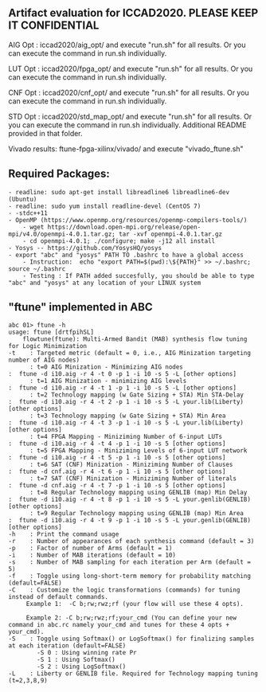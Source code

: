 ## Artifact evaluation for ICCAD2020. PLEASE KEEP IT CONFIDENTIAL


AIG Opt : iccad2020/aig_opt/ and execute "run.sh" for all results. Or you can execute the command in run.sh individually.

LUT Opt : iccad2020/fpga_opt/ and execute "run.sh" for all results. Or you can execute the command in run.sh individually.

CNF Opt : iccad2020/cnf_opt/ and execute "run.sh" for all results. Or you can execute the command in run.sh individually.

STD Opt : iccad2020/std_map_opt/ and execute "run.sh" for all results. Or you can execute the command in run.sh individually. Additional README provided in that folder.

Vivado results: ftune-fpga-xilinx/vivado/ and execute "vivado_ftune.sh"

## Required Packages:
	- readline: sudo apt-get install libreadline6 libreadline6-dev (Ubuntu)
	- readline: sudo yum install readline-devel (CentOS 7)
	- -stdc++11 
	- OpenMP (https://www.openmp.org/resources/openmp-compilers-tools/)
		- wget https://download.open-mpi.org/release/open-mpi/v4.0/openmpi-4.0.1.tar.gz; tar -xvf openmpi-4.0.1.tar.gz
		- cd openmpi-4.0.1; ./configure; make -j12 all install
	- Yosys -- https://github.com/YosysHQ/yosys
	- export "abc" and "yosys" PATH TO .bashrc to have a global access
		- Instruction:  echo "export PATH=$(pwd):\${PATH}" >> ~/.bashrc; source ~/.bashrc
		- Testing : If PATH added succesfully, you should be able to type "abc" and "yosys" at any location of your LINUX system 
	
## "ftune" implemented in ABC

	abc 01> ftune -h
	usage: ftune [drtfpihSL]
		flowtune(ftune): Multi-Armed Bandit (MAB) synthesis flow tuning for Logic Minimization
	-t    : Targeted metric (default = 0, i.e., AIG Minization targeting number of AIG nodes)
	      : t=0 AIG Minization - Minimizing AIG nodes                       :  ftune -d i10.aig -r 4 -t 0 -p 1 -i 10 -s 5 -L [other options]
	      : t=1 AIG Minization - minimizing AIG levels                      :  ftune -d i10.aig -r 4 -t 1 -p 1 -i 10 -s 5 -L [other options]
	      : t=2 Technology mapping (w Gate Sizing + STA) Min STA-Delay      :  ftune -d i10.aig -r 4 -t 2 -p 1 -i 10 -s 5 -L your.lib(Liberty) [other options]
	      : t=3 Technology mapping (w Gate Sizing + STA) Min Area           :  ftune -d i10.aig -r 4 -t 3 -p 1 -i 10 -s 5 -L your.lib(Liberty) [other options]
	      : t=4 FPGA Mapping - Miniziming Number of 6-input LUTs            :  ftune -d i10.aig -r 4 -t 4 -p 1 -i 10 -s 5 [other options]
	      : t=5 FPGA Mapping - Miniziming Levels of 6-input LUT network     :  ftune -d i10.aig -r 4 -t 5 -p 1 -i 10 -s 5 [other options]
	      : t=6 SAT (CNF) Minization - Miniziming Number of Clauses         :  ftune -d cnf.aig -r 4 -t 6 -p 1 -i 10 -s 5 [other options]
	      : t=7 SAT (CNF) Minization - Miniziming Number of literals        :  ftune -d cnf.aig -r 4 -t 7 -p 1 -i 10 -s 5 [other options]
	      : t=8 Regular Technology mapping using GENLIB (map) Min Delay     :  ftune -d i10.aig -r 4 -t 8 -p 1 -i 10 -s 5 -L your.genlib(GENLIB) [other options]
	      : t=9 Regular Technology mapping using GENLIB (map) Min Area      :  ftune -d i10.aig -r 4 -t 9 -p 1 -i 10 -s 5 -L your.genlib(GENLIB) [other options]
	-h    : Print the command usage
	-r    : Number of appearances of each synthesis command (default = 3)
	-p    : Factor of number of Arms (default = 1)
	-i    : Number of MAB iterations (default = 10)
	-s    : Number of MAB sampling for each iteration per Arm (default = 5)
	-f    : Toggle using long-short-term memory for probability matching (default=FALSE)
	-C    : Customize the logic transformations (commands) for tuning instead of default commands. 
		 Example 1:  -C b;rw;rwz;rf (your flow will use these 4 opts).
 			
		 Example 2: -C b;rw;rwz;rf;your_cmd (You can define your new command in abc.rc namely your_cmd and tunes for these 4 opts + your_cmd).
	-S    : Toggle using Softmax() or LogSoftmax() for finalizing samples at each iteration (default=FALSE)
		    -S 0 : Using winning rate Pr
		    -S 1 : Using Softmax()
		    -S 2 : Using LogSoftmax()
	-L    : Liberty or GENLIB file. Required for Technology mapping tuning (t=2,3,8,9) 
